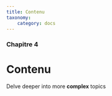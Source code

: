 ```yaml
---
title: Contenu
taxonomy:
    category: docs
---
```


### Chapitre 4

# Contenu

Delve deeper into more **complex** topics
